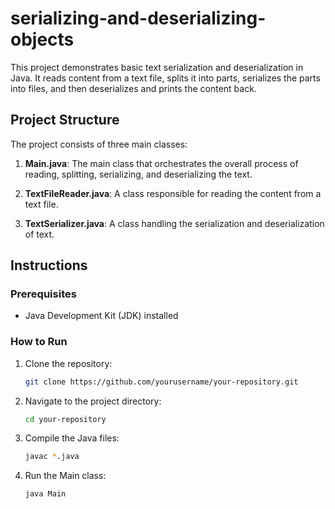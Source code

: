 # serializing-and-deserializing-objects


This project demonstrates basic text serialization and deserialization in Java. It reads content from a text file, splits it into parts, serializes the parts into files, and then deserializes and prints the content back.

## Project Structure

The project consists of three main classes:

1. **Main.java**: The main class that orchestrates the overall process of reading, splitting, serializing, and deserializing the text.

2. **TextFileReader.java**: A class responsible for reading the content from a text file.

3. **TextSerializer.java**: A class handling the serialization and deserialization of text.

## Instructions

### Prerequisites
- Java Development Kit (JDK) installed

### How to Run

1. Clone the repository:

   ```bash
   git clone https://github.com/yourusername/your-repository.git

2. Navigate to the project directory:
   ```bash
   cd your-repository
3. Compile the Java files:
   ```bash
   javac *.java
4. Run the Main class:
   ```bash
   java Main



   




